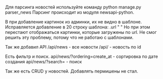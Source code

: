 Для парсинга новостей используйте команду python manage.py parser_news
Парсинг происходит из модуля newsapi-python.

В при добавление картинок из админки, их не видно в шаблоне. Исправляется добавление в 20 строку шаблона: .url
"<img src="{{ item.image.url }}" alt=""> "
Но при этом перестают отображаться картинки, которые загружены по url. Не смог решить эту проблему, потому что не работаю с шаблонами.

Так же добавил API
/api/news  - все новости
/api/<pk>  - новость по id

Есть фильтр и поиск.
api/news/?ordering=create_at - сортировка по дате создания
api/news/?search= - поиск

Так же есть CRUD у новостей.
Добавлять пермишены не стал.
